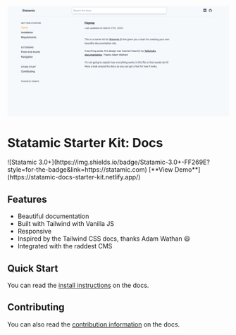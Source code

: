 ![Screenshot](./screenshot.png)

# Statamic Starter Kit: Docs

<p>
![Statamic 3.0+](https://img.shields.io/badge/Statamic-3.0+-FF269E?style=for-the-badge&link=https://statamic.com)
[**View Demo**](https://statamic-docs-starter-kit.netlify.app/)
</p>

## Features
* Beautiful documentation
* Built with Tailwind with Vanilla JS
* Responsive
* Inspired by the Tailwind CSS docs, thanks Adam Wathan 😃
* Integrated with the raddest CMS

## Quick Start
You can read the [install instructions](https://github.com/doublethreedigital/docs-starter-kit/blob/master/content/collections/pages/installation.md) on the docs.

## Contributing
You can also read the [contribution information](https://github.com/doublethreedigital/docs-starter-kit/blob/master/content/collections/pages/contributing.md) on the docs.

